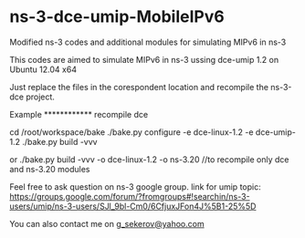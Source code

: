 ns-3-dce-umip-MobileIPv6
========================

Modified ns-3 codes and additional modules for simulating MIPv6 in ns-3 

This codes are aimed to simulate MIPv6 in ns-3 ussing dce-umip 1.2 on Ubuntu 12.04 x64


Just replace the files in the corespondent location and recompile the ns-3-dce project.

Example
************ recompile dce

cd /root/workspace/bake
./bake.py configure -e dce-linux-1.2 -e dce-umip-1.2
./bake.py build -vvv

or ./bake.py build -vvv -o dce-linux-1.2 -o ns-3.20 //to recompile only dce and ns-3.20 modules

Feel free to ask question on ns-3 google group.
link for umip topic: https://groups.google.com/forum/?fromgroups#!searchin/ns-3-users/umip/ns-3-users/SJl_9bl-Cm0/6CfjuxJFon4J%5B1-25%5D

You can also contact me on g_sekerov@yahoo.com
